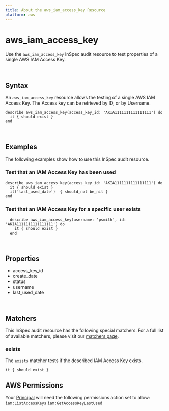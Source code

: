 ```yaml
---
title: About the aws_iam_access_key Resource
platform: aws
---
```


# aws\_iam\_access\_key

Use the `aws_iam_access_key` InSpec audit resource to test properties of a single AWS IAM Access Key.

<br>
    
## Syntax

An `aws_iam_access_key` resource allows the testing of a single AWS IAM Access Key. The Access key can be retrieved by ID, or by Username.

    describe aws_iam_access_key(access_key_id: 'AKIA1111111111111111') do
      it { should exist }
    end

<br>

## Examples

The following examples show how to use this InSpec audit resource.

### Test that an IAM Access Key has been used

    describe aws_iam_access_key(access_key_id: 'AKIA1111111111111111') do
      it { should exist }
      it('last_used_date')  { should_not be_nil }
    end

### Test that an IAM Access Key for a specific user exists

      describe aws_iam_access_key(username: 'psmith', id: 'AKIA1111111111111111') do
        it { should exist }
      end

<br>

## Properties

* access_key_id 
* create_date
* status
* username
* last_used_date

<br>

## Matchers

This InSpec audit resource has the following special matchers. For a full list of available matchers, please visit our [matchers page](https://www.inspec.io/docs/reference/matchers/).

### exists

The `exists` matcher tests if the described IAM Access Key exists.

    it { should exist }

## AWS Permissions

Your [Principal](https://docs.aws.amazon.com/IAM/latest/UserGuide/intro-structure.html#intro-structure-principal) will need the following permissions action set to allow: 
`iam:ListAccessKeys` 
`iam:GetAccessKeyLastUsed` 

